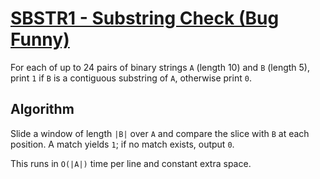 # [SBSTR1 - Substring Check (Bug Funny)](https://www.spoj.com/problems/SBSTR1/)

For each of up to 24 pairs of binary strings `A` (length 10) and `B` (length 5),
print `1` if `B` is a contiguous substring of `A`, otherwise print `0`.

## Algorithm

Slide a window of length `|B|` over `A` and compare the slice with `B` at each
position.  A match yields `1`; if no match exists, output `0`.

This runs in `O(|A|)` time per line and constant extra space.
